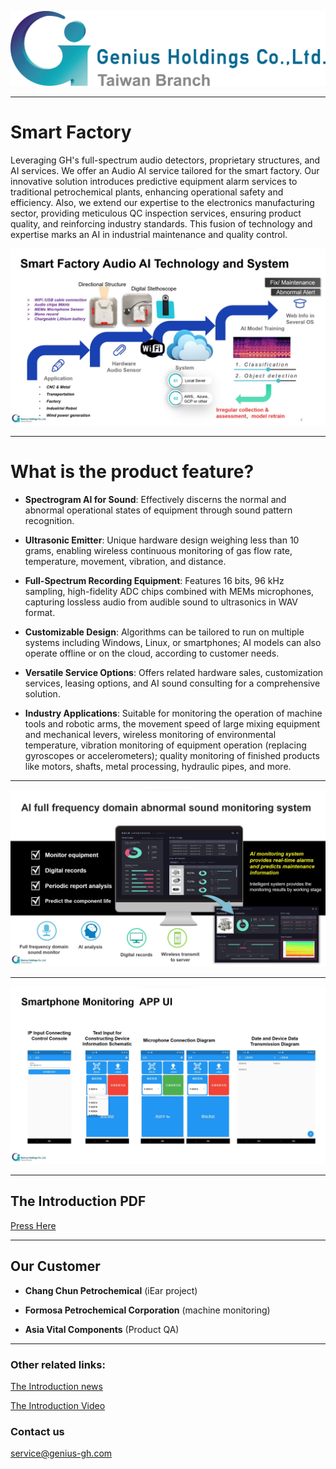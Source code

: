 ![picture](https://github.com/ezoxygenTeam/Try-Breath/blob/main/demo%20photo/GH_LOGO(E).png)

---

# Smart Factory

Leveraging GH's full-spectrum audio detectors, proprietary structures, and AI services. We offer an Audio AI service tailored for the smart factory. 
Our innovative solution introduces predictive equipment alarm services to traditional petrochemical plants, enhancing operational safety and efficiency. Also, we extend our expertise to the electronics manufacturing sector, providing meticulous QC inspection services, ensuring product quality, and reinforcing industry standards. 
This fusion of technology and expertise marks an AI in industrial maintenance and quality control.

![info](https://github.com/ezoxygenTeam/Smart-Factory/blob/REF/photo/Introduction.jpg)

---

# What is the product feature?

- **Spectrogram AI for Sound**: Effectively discerns the normal and abnormal operational states of equipment through sound pattern recognition.

- **Ultrasonic Emitter**: Unique hardware design weighing less than 10 grams, enabling wireless continuous monitoring of gas flow rate, temperature, movement, vibration, and distance.

- **Full-Spectrum Recording Equipment**: Features 16 bits, 96 kHz sampling, high-fidelity ADC chips combined with MEMs microphones, capturing lossless audio from audible sound to ultrasonics in WAV format.

- **Customizable Design**: Algorithms can be tailored to run on multiple systems including Windows, Linux, or smartphones; AI models can also operate offline or on the cloud, according to customer needs.

- **Versatile Service Options**: Offers related hardware sales, customization services, leasing options, and AI sound consulting for a comprehensive solution.

- **Industry Applications**: Suitable for monitoring the operation of machine tools and robotic arms, the movement speed of large mixing equipment and mechanical levers, wireless monitoring of environmental temperature, vibration monitoring of equipment operation (replacing gyroscopes or accelerometers); quality monitoring of finished products like motors, shafts, metal processing, hydraulic pipes, and more.

<be>

---

![system](https://github.com/ezoxygenTeam/Smart-Factory/blob/REF/photo/System.jpg)

---

![APP](https://github.com/ezoxygenTeam/Smart-Factory/blob/REF/photo/APP.jpg)

---

## The Introduction PDF

[Press Here](https://github.com/ezoxygenTeam/Smart-Factory/blob/main/AI%20Audio%20Monitoring%20System%20in%20Smart%20Factory_Genius%20holdings.pdf)

---

## Our Customer

- **Chang Chun Petrochemical** (iEar project)

- **Formosa Petrochemical Corporation** (machine monitoring)

- **Asia Vital Components** (Product QA)

---

### Other related links:

[The Introduction news](https://www.digitimes.com.tw/tech/dt/n/shwnws.asp?Cnlid=13&cat=20&cat1=50&id=0000623141_BQ12VVDM31V57S2IRUNRR&ct=d)  

[The Introduction Video](https://www.youtube.com/watch?v=CGhu8rRvCkc)

### Contact us
<service@genius-gh.com>

